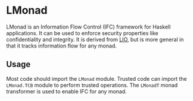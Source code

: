LMonad
======

LMonad is an Information Flow Control (IFC) framework for Haskell applications. 
It can be used to enforce security properties like confidentiality and integrity. 
It is derived from [LIO](http://hackage.haskell.org/package/lio), but is more general in that it tracks information flow for any monad. 

Usage
-----

Most code should import the `LMonad` module. 
Trusted code can import the `LMonad.TCB` module to perform trusted operations. 
The `LMonadT` monad transformer is used to enable IFC for any monad. 
